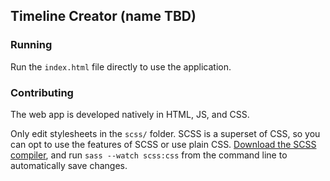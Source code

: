 ## Timeline Creator (name TBD)

### Running
Run the `index.html` file directly to use the application.

### Contributing
The web app is developed natively in HTML, JS, and CSS. 

Only edit stylesheets in the `scss/` folder.
SCSS is a superset of CSS, so you can opt to use the features of SCSS or use 
plain CSS. [Download the SCSS compiler](https://github.com/sass/dart-sass/releases/latest), 
and run `sass --watch scss:css` from the command line to automatically save changes.